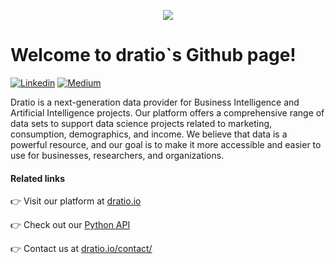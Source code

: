 
<p align="center">
  <a href="https://dratio.io">
    <img src="https://user-images.githubusercontent.com/16774925/184549419-b05ebfd2-436e-41e2-9172-a05d53e67c1d.svg">
  </a>
</p>



# Welcome to dratio`s Github page!

[![Linkedin](https://img.shields.io/badge/LinkedIn-0077B5?style=for-the-badge&logo=linkedin&logoColor=white)](https://www.linkedin.com/company/dratio-io/)
[![Medium](https://img.shields.io/badge/Medium-12100E?style=for-the-badge&logo=medium&logoColor=white)](https://medium.com/@dratio.io)


Dratio is a next-generation data provider for Business Intelligence and Artificial Intelligence projects. Our platform offers a comprehensive range of data sets to support data science projects related to marketing, consumption, demographics, and income. We believe that data is a powerful resource, and our goal is to make it more accessible and easier to use for businesses, researchers, and organizations.

#### Related links 

:point_right: Visit our platform at [dratio.io](https://dratio.io)

:point_right: Check out our [Python API](https://github.com/dratio-io/dratio-python)

:point_right: Contact us at [dratio.io/contact/](https://dratio.io/contact/)
